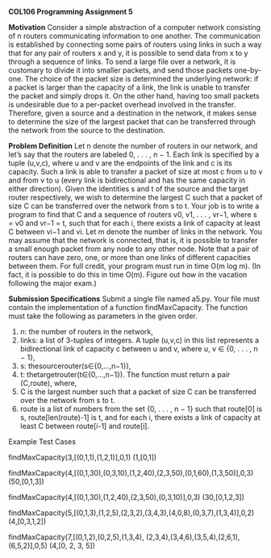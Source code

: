 **COL106 Programming Assignment 5**

**Motivation**
Consider a simple abstraction of a computer network consisting of n routers communicating information to one another. The communication is established by connecting some pairs of routers using links in such a way that for any pair of routers x and y, it is possible to send data from x to y through a sequence of links. To send a large file over a network, it is customary to divide it into smaller packets, and send those packets one-by-one. The choice of the packet size is determined the underlying network: if a packet is larger than the capacity of a link, the link is unable to transfer the packet and simply drops it. On the other hand, having too small packets is undesirable due to a per-packet overhead involved in the transfer. Therefore, given a source and a destination in the network, it makes sense to determine the size of the largest packet that can be transferred through the network from the source to the destination.

**Problem Definition**
Let n denote the number of routers in our network, and let’s say that the routers are labeled 0, . . . , n − 1. Each link is specified by a tuple (u,v,c), where u and v are the endpoints of the link and c is its capacity. Such a link is able to transfer a packet of size at most c from u to v and from v to u (every link is bidirectional and has the same capacity in either direction). Given the identities s and t of the source and the target router respectively, we wish to determine the largest C such that a packet of size C can be transferred over the network from s to t. Your job is to write a program to find that C and a sequence of routers v0, v1, . . . , vr−1, where s = v0 and vr−1 = t, such that for each i, there exists a link of capacity at least C between vi−1 and vi.
Let m denote the number of links in the network. You may assume that the network is connected, that is, it is possible to transfer a small enough packet from any node to any other node. Note that a pair of routers can have zero, one, or more than one links of different capacities between them. For full credit, your program must run in time O(m log m). (In fact, it is possible to do this in time O(m). Figure out how in the vacation following the major exam.)

**Submission Specifications**
Submit a single file named a5.py. Your file must contain the implementation of a function findMaxCapacity. The function must take the following as parameters in the given order.
1. n: the number of routers in the network,
2. links: a list of 3-tuples of integers. A tuple (u,v,c) in this list represents a bidirectional link of
capacity c between u and v, where u, v ∈ {0, . . . , n − 1},
3. s: thesourcerouter(s∈{0,...,n−1}),
4. t: thetargetrouter(t∈{0,...,n−1}).
The function must return a pair (C,route), where,
1. C is the largest number such that a packet of size C can be transferred over the network from s to t.
2. route is a list of numbers from the set {0, . . . , n − 1} such that route[0] is s, route[len(route)-1] is t, and for each i, there exists a link of capacity at least C between route[i-1] and route[i].

Example Test Cases

findMaxCapacity(3,[(0,1,1),(1,2,1)],0,1)
(1,[0,1]) 

findMaxCapacity(4,[(0,1,30),(0,3,10),(1,2,40),(2,3,50),(0,1,60),(1,3,50)],0,3)
(50,[0,1,3])

findMaxCapacity(4,[(0,1,30),(1,2,40),(2,3,50),(0,3,10)],0,3)
(30,[0,1,2,3])

findMaxCapacity(5,[(0,1,3),(1,2,5),(2,3,2),(3,4,3),(4,0,8),(0,3,7),(1,3,4)],0,2)
(4,[0,3,1,2])

findMaxCapacity(7,[(0,1,2),(0,2,5),(1,3,4), (2,3,4),(3,4,6),(3,5,4),(2,6,1),(6,5,2)],0,5)
(4,[0, 2, 3, 5])
